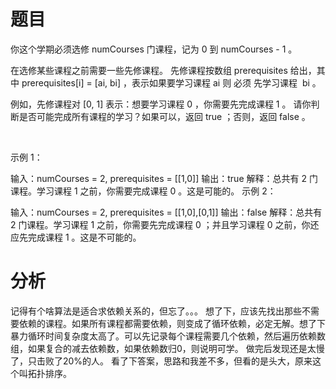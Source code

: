 # 题目
你这个学期必须选修 numCourses 门课程，记为 0 到 numCourses - 1 。

在选修某些课程之前需要一些先修课程。 先修课程按数组 prerequisites 给出，其中 prerequisites[i] = [ai, bi] ，表示如果要学习课程 ai 则 必须 先学习课程  bi 。

例如，先修课程对 [0, 1] 表示：想要学习课程 0 ，你需要先完成课程 1 。
请你判断是否可能完成所有课程的学习？如果可以，返回 true ；否则，返回 false 。

 

示例 1：

输入：numCourses = 2, prerequisites = [[1,0]]
输出：true
解释：总共有 2 门课程。学习课程 1 之前，你需要完成课程 0 。这是可能的。
示例 2：

输入：numCourses = 2, prerequisites = [[1,0],[0,1]]
输出：false
解释：总共有 2 门课程。学习课程 1 之前，你需要先完成​课程 0 ；并且学习课程 0 之前，你还应先完成课程 1 。这是不可能的。

# 分析
记得有个啥算法是适合求依赖关系的，但忘了。。。
想了下，应该先找出那些不需要依赖的课程。如果所有课程都需要依赖，则变成了循环依赖，必定无解。想了下暴力循环时间复杂度太高了。可以先记录每个课程需要几个依赖，然后遍历依赖数组，如果复合的减去依赖数，如果依赖数归0，则说明可学。
做完后发现还是太慢了，只击败了20%的人。
看了下答案，思路和我差不多，但看的是头大，原来这个叫拓扑排序。